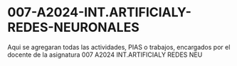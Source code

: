 # 007-A2024-INT.ARTIFICIALY-REDES-NEURONALES
Aqui se agregaran todas las actividades, PIAS o trabajos, encargados por el docente de la asignatura 007 A2024 INT.ARTIFICIALY REDES NEU
